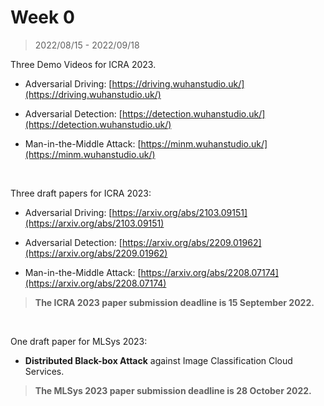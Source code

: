 # Week 0

> 2022/08/15 - 2022/09/18

Three Demo Videos for ICRA 2023.

- Adversarial Driving: [https://driving.wuhanstudio.uk/](https://driving.wuhanstudio.uk/)

- Adversarial Detection: [https://detection.wuhanstudio.uk/](https://detection.wuhanstudio.uk/)

- Man-in-the-Middle Attack: [https://minm.wuhanstudio.uk/](https://minm.wuhanstudio.uk/)

<br />

Three draft papers for ICRA 2023: 

- Adversarial Driving: [https://arxiv.org/abs/2103.09151](https://arxiv.org/abs/2103.09151)

- Adversarial Detection: [https://arxiv.org/abs/2209.01962](https://arxiv.org/abs/2209.01962)

- Man-in-the-Middle Attack: [https://arxiv.org/abs/2208.07174](https://arxiv.org/abs/2208.07174)

> **The ICRA 2023 paper submission deadline is 15 September 2022.**

<br />

One draft paper for MLSys 2023:

- **Distributed Black-box Attack** against Image Classification Cloud Services.

> **The MLSys 2023 paper submission deadline is 28 October 2022.**
